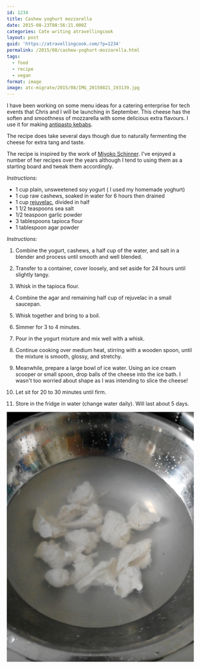 ```yaml
---
id: 1234
title: Cashew yoghurt mozzarella
date: 2015-08-23T08:56:21.000Z
categories: Cate writing atravellingcook
layout: post
guid: 'https://atravellingcook.com/?p=1234'
permalink: /2015/08/cashew-yoghurt-mozzarella.html
tags:
  - food
  - recipe
  - vegan
format: image
image: atc-migrate/2015/08/IMG_20150821_193139.jpg
---
```


I have been working on some menu ideas for a catering enterprise for tech events that Chris and I will be launching in September. This cheese has the soften and smoothness of mozzarella with some delicious extra flavours. I use it for making [antipasto kebabs](https://atravellingcook.com/2015/08/antipasto-kebabs.html).

The recipe does take several days though due to naturally fermenting the cheese for extra tang and taste.

The recipe is inspired by the work of [Miyoko Schinner](https://www.artisanveganlife.com/). I've enjoyed a number of her recipes over the years although I tend to using them as a starting board and tweak them accordingly.

_Instructions:_

-   1 cup plain, unsweetened soy yogurt ( I used my homemade yoghurt)
-   1 cup raw cashews, soaked in water for 6 hours then drained
-   1 cup [rejuvelac](https://atravellingcook.com/2015/08/rejuvelac.html), divided in half
-   1 1/2 teaspoons sea salt
-   1/2 teaspoon garlic powder
-   3 tablespoons tapioca flour
-   1 tablespoon agar powder

_Instructions:_

1.  Combine the yogurt, cashews, a half cup of the water, and salt in a blender and process until smooth and well blended.
2.  Transfer to a container, cover loosely, and set aside for 24 hours until slightly tangy.
3.  Whisk in the tapioca flour.
4.  Combine the agar and remaining half cup of rejuvelac in a small saucepan.
5.  Whisk together and bring to a boil.
6.  Simmer for 3 to 4 minutes.
7.  Pour in the yogurt mixture and mix well with a whisk.
8.  Continue cooking over medium heat, stirring with a wooden spoon, until the mixture is smooth, glossy, and stretchy.
9.  Meanwhile, prepare a large bowl of ice water. Using an ice cream scooper or small spoon, drop balls of the cheese into the ice bath. I wasn't too worried about shape as I was intending to slice the cheese!

10. Let sit for 20 to 30 minutes until firm.
11. Store in the fridge in water (change water daily). Will last about 5 days.

![IMG_20150821_183757](/images/atc-migrate/2015/08/IMG_20150821_183757.jpeg)
